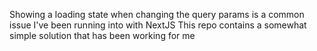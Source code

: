 Showing a loading state when changing the query params is a common issue I've been running into with NextJS
This repo contains a somewhat simple solution that has been working for me


